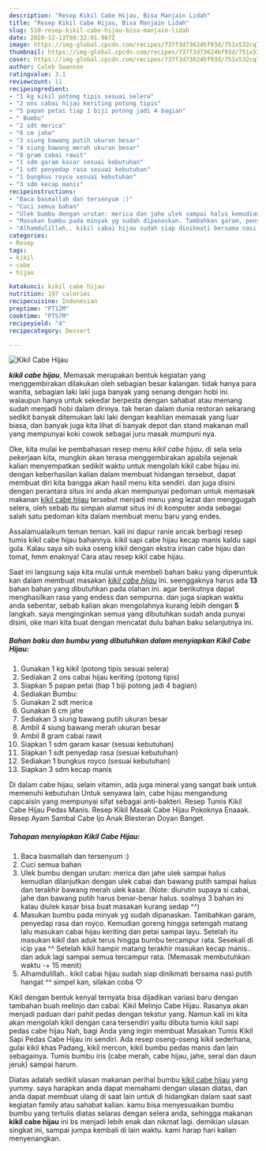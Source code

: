 ```yaml
---
description: "Resep Kikil Cabe Hijau, Bisa Manjain Lidah"
title: "Resep Kikil Cabe Hijau, Bisa Manjain Lidah"
slug: 510-resep-kikil-cabe-hijau-bisa-manjain-lidah
date: 2020-12-13T08:32:01.987Z
image: https://img-global.cpcdn.com/recipes/737f3d73624bf93d/751x532cq70/kikil-cabe-hijau-foto-resep-utama.jpg
thumbnail: https://img-global.cpcdn.com/recipes/737f3d73624bf93d/751x532cq70/kikil-cabe-hijau-foto-resep-utama.jpg
cover: https://img-global.cpcdn.com/recipes/737f3d73624bf93d/751x532cq70/kikil-cabe-hijau-foto-resep-utama.jpg
author: Caleb Swanson
ratingvalue: 3.1
reviewcount: 11
recipeingredient:
- "1 kg kikil potong tipis sesuai selera"
- "2 ons cabai hijau keriting potong tipis"
- "5 papan petai tiap 1 biji potong jadi 4 bagian"
- " Bumbu"
- "2 sdt merica"
- "6 cm jahe"
- "3 siung bawang putih ukuran besar"
- "4 siung bawang merah ukuran besar"
- "8 gram cabai rawit"
- "1 sdm garam kasar sesuai kebutuhan"
- "1 sdt penyedap rasa sesuai kebutuhan"
- "1 bungkus royco sesuai kebutuhan"
- "3 sdm kecap manis"
recipeinstructions:
- "Baca basmallah dan tersenyum :)"
- "Cuci semua bahan"
- "Ulek bumbu dengan urutan: merica dan jahe ulek sampai halus kemudian dilanjutkan dengan ulek cabai dan bawang putih sampai halus dan terakhir bawang merah ulek kasar. (Note: diurutin supaya si cabai, jahe dan bawang putih harus benar-benar halus. soalnya 3 bahan ini kalau diulek kasar bisa buat masakan kurang sedap ^^)"
- "Masukan bumbu pada minyak yg sudah dipanaskan. Tambahkan garam, penyedap rasa dan royco. Kemudian goreng hingga setengah matang lalu masukan cabai hijau keriting dan petai sampai layu. Setelah itu masukan kikil dan aduk terus hingga bumbu tercampur rata. Sesekali di icip yaa ^^ Setelah kikil hampir matang terakhir masukan kecap manis.. dan aduk lagi sampai semua tercampur rata. (Memasak membutuhkan waktu -+ 15 menit)"
- "Alhamdulillah.. kikil cabai hijau sudah siap dinikmati bersama nasi putih hangat ^^ simpel kan, silakan coba ♡"
categories:
- Resep
tags:
- kikil
- cabe
- hijau

katakunci: kikil cabe hijau 
nutrition: 197 calories
recipecuisine: Indonesian
preptime: "PT12M"
cooktime: "PT57M"
recipeyield: "4"
recipecategory: Dessert

---
```



![Kikil Cabe Hijau](https://img-global.cpcdn.com/recipes/737f3d73624bf93d/751x532cq70/kikil-cabe-hijau-foto-resep-utama.jpg)

<b><i>kikil cabe hijau</i></b>, Memasak merupakan bentuk kegiatan yang menggembirakan dilakukan oleh sebagian besar kalangan. tidak hanya para wanita, sebagian laki laki juga banyak yang senang dengan hobi ini. walaupun hanya untuk sekedar berpesta dengan sahabat atau memang sudah menjadi hobi dalam dirinya. tak heran dalam dunia restoran sekarang sedikit banyak ditemukan laki laki dengan keahlian memasak yang luar biasa, dan banyak juga kita lihat di banyak depot dan stand makanan mall yang mempunyai koki cowok sebagai juru masak mumpuni nya.

Oke, kita mulai ke pembahasan resep menu <i>kikil cabe hijau</i>. di sela sela pekerjaan kita, mungkin akan terasa menggembirakan apabila sejenak kalian menyempatkan sedikit waktu untuk mengolah kikil cabe hijau ini. dengan keberhasilan kalian dalam membuat hidangan tersebut, dapat membuat diri kita bangga akan hasil menu kita sendiri. dan juga disini dengan perantara situs ini anda akan mempunyai pedoman untuk memasak makanan <u>kikil cabe hijau</u> tersebut menjadi menu yang lezat dan menggugah selera, oleh sebab itu simpan alamat situs ini di komputer anda sebagai salah satu pedoman kita dalam membuat menu baru yang endes.

Assalamualaikum teman teman. kali ini dapur ranie ancak berbagi resep tumis kikil cabe hijau bahannya. kikil sapi cabe hijau kecap manis kaldu sapi gula. Kalau saya sih suka oseng kikil dengan ekstra irisan cabe hijau dan tomat, hmm enaknya! Cara atau resep kikil cabe hijau.


Saat ini langsung saja kita mulai untuk membeli bahan baku yang diperuntuk kan dalam membuat masakan <u><i>kikil cabe hijau</i></u> ini. seenggaknya harus ada <b>13</b> bahan bahan yang dibutuhkan pada olahan ini. agar berikutnya dapat menghasilkan rasa yang endess dan sempurna. dan juga siapkan waktu anda sebentar, sebab kalian akan mengolahnya kurang lebih dengan <b>5</b> langkah. saya menginginkan semua yang dibutuhkan sudah anda punyai disini, oke mari kita buat dengan mencatat dulu bahan baku selanjutnya ini.

<!--inarticleads1-->

##### Bahan baku dan bumbu yang dibutuhkan dalam menyiapkan Kikil Cabe Hijau:

1. Gunakan 1 kg kikil (potong tipis sesuai selera)
1. Sediakan 2 ons cabai hijau keriting (potong tipis)
1. Siapkan 5 papan petai (tiap 1 biji potong jadi 4 bagian)
1. Sediakan  Bumbu:
1. Gunakan 2 sdt merica
1. Gunakan 6 cm jahe
1. Sediakan 3 siung bawang putih ukuran besar
1. Ambil 4 siung bawang merah ukuran besar
1. Ambil 8 gram cabai rawit
1. Siapkan 1 sdm garam kasar (sesuai kebutuhan)
1. Siapkan 1 sdt penyedap rasa (sesuai kebutuhan)
1. Sediakan 1 bungkus royco (sesuai kebutuhan)
1. Siapkan 3 sdm kecap manis


Di dalam cabe hijau, selain vitamin, ada juga mineral yang sangat baik untuk memenuhi kebutuhan Untuk senyawa lain, cabe hijau mengandung capcaisin yang mempunyai sifat sebagai anti-bakteri. Resep Tumis Kikil Cabe Hijau Pedas Manis. Resep Kikil Masak Cabe Hijau Pokoknya Enaaak. Resep Ayam Sambal Cabe Ijo Anak Blesteran Doyan Banget. 

<!--inarticleads2-->

##### Tahapan menyiapkan Kikil Cabe Hijau:

1. Baca basmallah dan tersenyum :)
1. Cuci semua bahan
1. Ulek bumbu dengan urutan: merica dan jahe ulek sampai halus kemudian dilanjutkan dengan ulek cabai dan bawang putih sampai halus dan terakhir bawang merah ulek kasar. (Note: diurutin supaya si cabai, jahe dan bawang putih harus benar-benar halus. soalnya 3 bahan ini kalau diulek kasar bisa buat masakan kurang sedap ^^)
1. Masukan bumbu pada minyak yg sudah dipanaskan. Tambahkan garam, penyedap rasa dan royco. Kemudian goreng hingga setengah matang lalu masukan cabai hijau keriting dan petai sampai layu. Setelah itu masukan kikil dan aduk terus hingga bumbu tercampur rata. Sesekali di icip yaa ^^ Setelah kikil hampir matang terakhir masukan kecap manis.. dan aduk lagi sampai semua tercampur rata. (Memasak membutuhkan waktu -+ 15 menit)
1. Alhamdulillah.. kikil cabai hijau sudah siap dinikmati bersama nasi putih hangat ^^ simpel kan, silakan coba ♡


Kikil dengan bentuk kenyal ternyata bisa dijadikan variasi baru dengan tambahan buah melinjo dan cabai: Kikil Melinjo Cabe Hijau. Rasanya akan menjadi paduan dari pahit pedas dengan tekstur yang. Namun kali ini kita akan mengolah kikil dengan cara tersendiri yaitu dibuta tumis kikil sapi pedas cabe hijau Nah, bagi Anda yang ingin membuat Masakan Tumis Kikil Sapi Pedas Cabe Hijau ini sendiri. Ada resep oseng-oseng kikil sederhana, gulai kikil khas Padang, kikil mercon, kikil bumbu pedas manis dan lain sebagainya. Tumis bumbu iris (cabe merah, cabe hijau, jahe, serai dan daun jeruk) sampai harum. 

Diatas adalah sedikit ulasan makanan perihal bumbu <u>kikil cabe hijau</u> yang yummy. saya harapkan anda dapat memahami dengan ulasan diatas, dan anda dapat membuat ulang di saat lain untuk di hidangkan dalam saat saat kegiatan family atau sahabat kalian. kamu bisa menyesuaikan bumbu bumbu yang tertulis diatas selaras dengan selera anda, sehingga makanan <b>kikil cabe hijau</b> ini bs menjadi lebih enak dan nikmat lagi. demikian ulasan singkat ini, sampai jumpa kembali di lain waktu. kami harap hari kalian menyenangkan.
